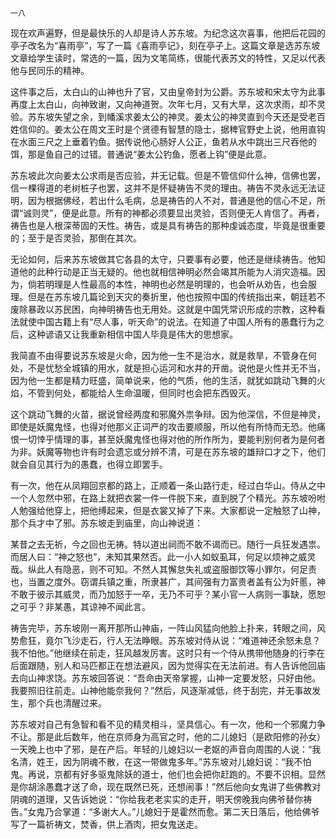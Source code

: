     一八 

   现在欢声遍野，但是最快乐的人却是诗人苏东坡。为纪念这次喜事，他把后花园的亭子改名为“喜雨亭”，写了一篇《喜雨亭记》，刻在亭子上。这篇文章是选苏东坡文章给学生读时，常选的一篇，因为文笔简练，很能代表苏文的特性，又足以代表他与民同乐的精神。

   这件事之后，太白山的山神也升了官，又由皇帝封为公爵。苏东坡和宋太守为此事再度上太白山，向神致谢，又向神道贺。次年七月，又有大旱，这次求雨，却不灵验。苏东坡失望之余，到幡溪求姜太公的神灵。姜太公的神灵直到今天还是受老百姓信仰的。姜太公在周文王时是个贤德有智慧的隐士，据稗官野史上说，他用直钩在水面三尺之上垂着钓鱼。据传说他心肠好人公正，鱼若从水中跳出三尺吞他的饵，那是鱼自己的过错。普通说“姜太公钓鱼，愿者上钩”便是此意。

   苏东坡此次向姜太公求雨是否应验，并无记载。但是不管信仰什么神，信佛也罢，信一棵得道的老树桩子也罢，这并不是怀疑祷告不灵的理由。祷告不灵永远无法证明，因为根据佛经，若出什么毛病，总是祷告的人不对，普通是他的信心不足，所谓“诚则灵”，便是此意。所有的神都必须要显出灵验，否则便无人肯信了。再者，祷告也是人根深蒂固的天性。祷告，或是具有祷告的那种虔诚态度，毕竟是很重要的；至于是否灵验，那倒在其次。

   无论如何，后来苏东坡做其它各县的太守，只要事有必要，他还是继续祷告。他知道他的此种行动是正当无疑的。他也就相信神明必然会竭其所能为人消灾造福。因为，倘若明理是人性最高的本性，神明也必然是明理的，也会听从劝告，也会服理。但是在苏东坡几篇论到天灾的奏折里，他也按照中国的传统指出来，朝廷若不废除暴政以苏民困，向神明祷告也无用处。这就是中国凭常识形成的宗教，这种看法就使中国古籍上有“尽人事，听天命”的说法。在知道了中国人所有的愚蠢行为之后，这种谚语又让我重新相信中国人毕竟是伟大的思想家。

   我简直不由得要说苏东坡是火命，因为他一生不是治水，就是救旱，不管身在何处，不是忧愁全城镇的用水，就是担心运河和水井的开凿。说他是火性并无不当，因为他一生都是精力旺盛，简单说来，他的气质，他的生活，就犹如跳动飞舞的火焰，不管到何处，都能给人生命温暖，但同时也会把东西毁灭。

   这个跳动飞舞的火苗，据说曾经两度和邪魔外祟争辩。因为他深信，不但是神灵，即使是妖魔鬼怪，也得对他那义正词严的攻击要顺服，所以他有所恃而无恐。他痛恨一切悻乎情理的事，甚至妖魔鬼怪也得对他的所作所为，要能判别何者为是何者为非。妖魔等物也许有时会遗忘或分辨不清，可是在苏东坡的雄辩口才之下，他们就会自见其行为的愚蠢，也得立即罢手。

   有一次，他在从凤翔回京都的路上，正顺着一条山路行走，经过白华山。侍从之中一个人忽然中邪，在路上就把衣裳一件一件脱下来，直到脱了个精光。苏东坡吩咐人勉强给他穿上，把他缚起来，但是衣裳又掉了下来。大家都说一定触怒了山神，那个兵才中了邪。苏东坡走到庙里，向山神说道：

   某昔之去无祈，今之回也无祷。特以道出祠而不敢不谒而已。随行一兵狂发遇祟。而居人曰：“神之怒也”，未知其果然否。此一小人如蚁虱耳，何足以烦神之威灵哉。纵此人有隐恶，则不可知。不然人其懈怠失礼或盗服御饮等小罪尔，何足责也，当置之度外。窃谓兵镇之重，所隶甚广，其间强有力富贵者盖有公为奸慝，神不敢于彼示其威灵，而乃加怒于一卒，无乃不可乎？某小官一人病则一事缺，愿恕之可乎？非某愚，其谅神不闻此言。

   祷告完毕，苏东坡刚一离开那所山神庙，一阵山风猛向他脸上扑来，转眼之间，风势愈狂，竟尔飞沙走石，行人无法睁眼。苏东坡对侍从说：“难道神还余怒未息？我不怕他。”他继续在前走，狂风越发厉害。这时只有一个侍从携带他随身的行李在后面跟随，别人和马匹都正在想法避风，因为觉得实在无法前进。有人告诉他回庙去向山神求饶。苏东坡回答说：“吾命由天帝掌握，山神一定要发怒，只好由他。我要照旧往前走。山神他能奈我何？”然后，风逐渐减低，终于刮完，并无事故发生，那个兵也清醒过来。

   苏东坡对自己有急智和看不见的精灵相斗，坚具信心。有一次，他和一个邪魔力争不让。那是此后数年，他在京师身为高官之时，他的二儿媳妇（是欧阳修的孙女）一天晚上也中了邪，是在产后。年轻的儿媳妇以一老妪的声音向周围的人说：“我名清，姓王，因为阴魂不散，在这一带做鬼多年。”苏东坡对儿媳妇说：“我不怕鬼。再说，京都有好多驱鬼除妖的道士，他们也会把你赶跑的。不要不识相。显然是你胡涂愚蠢才送了命，现在既然已死，还想闹事！”然后他向女鬼讲了些佛教对阴魂的道理，又告诉她说：“你给我老老实实的走开，明天傍晚我向佛爷替你祷告。”女鬼乃合掌道：“多谢大人。”儿媳妇于是霍然而愈。第二天日落后，他给佛爷写了一篇祈祷文，焚香，供上酒肉，把女鬼送走。

